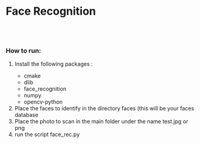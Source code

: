<h1>Face Recognition</h1>
<br>
<br>
<h3>How to run:</h3>
<ol>
  <li>Install the following packages :</li>
    <ul><li>cmake</li><li>dlib</li><li>face_recognition</li><li>numpy</li><li>opencv-python</li></ul>
  <li>Place the faces to identify in the directory faces (this will be your faces database</li>
  <li>Place the photo to scan in the main folder under the name test.jpg or png</li>
  <li>run the script face_rec.py</li>
</ol>
